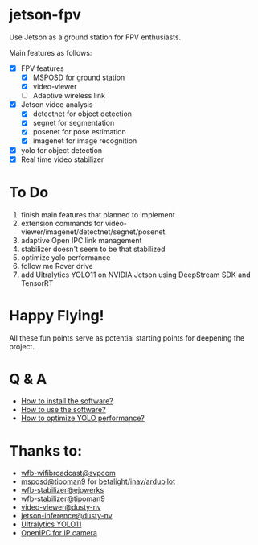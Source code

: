 # jetson-fpv

Use Jetson as a ground station for FPV enthusiasts. 

Main features as follows:

- [x] FPV features
    - [x] MSPOSD for ground station
    - [x] video-viewer
    - [ ] Adaptive wireless link
- [x] Jetson video analysis
    - [x] detectnet for object detection
    - [x] segnet for segmentation
    - [x] posenet for pose estimation
    - [x] imagenet for image recognition
- [x] yolo for object detection
- [x] Real time video stabilizer

# To Do

1. finish main features that planned to implement
2. extension commands for video-viewer/imagenet/detectnet/segnet/posenet
3. adaptive Open IPC link management
4. stabilizer doesn't seem to be that stabilized
5. optimize yolo performance
6. follow me Rover drive
7. add Ultralytics YOLO11 on NVIDIA Jetson using DeepStream SDK and TensorRT

# Happy Flying!

All these fun points serve as potential starting points for deepening the project.

# Q & A

- [How to install the software?](doc/INSTALL.md)
- [How to use the software?](doc/MANUAL.md)
- [How to optimize YOLO performance?](doc/YOLO.md)

# Thanks to:

- [wfb-wifibroadcast@svpcom](https://github.com/svpcom/wfb-ng)
- [msposd@tipoman9](https://github.com/OpenIPC/msposd) for [betalight](https://betaflight.com/)/[inav](https://github.com/iNavFlight/inav)/[ardupilot](https://ardupilot.org/)
- [wfb-stabilizer@ejowerks](https://github.com/ejowerks/wfb-stabilizer)
- [wfb-stabilizer@tipoman9](https://github.com/tipoman9/wfb-stabilizer)
- [video-viewer@dusty-nv](https://github.com/dusty-nv/jetson-utils)
- [jetson-inference@dusty-nv](https://github.com/dusty-nv/jetson-inference)
- [Ultralytics YOLO11](https://docs.ultralytics.com/)
- [OpenIPC for IP camera](https://openipc.org/)
